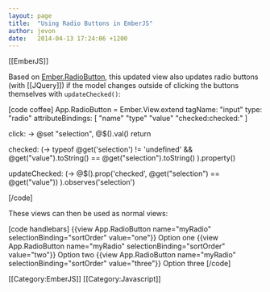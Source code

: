 ```yaml
---
layout: page
title:  "Using Radio Buttons in EmberJS"
author: jevon
date:   2014-04-13 17:24:06 +1200
---
```


[[EmberJS]]

Based on <a href="http://thoughts.z-dev.org/2013/07/04/post/">Ember.RadioButton</a>, this updated view also updates radio buttons (with [[JQuery]]) if the model changes outside of clicking the buttons themselves with `updateChecked()`:

[code coffee]
App.RadioButton = Ember.View.extend
  tagName: "input"
  type: "radio"
  attributeBindings: [
    "name"
    "type"
    "value"
    "checked:checked:"
  ]

  click: ->
    @set "selection", @$().val()
    return

  checked: (->
    typeof @get('selection') != 'undefined' && @get("value").toString() == @get("selection").toString()
  ).property()

  updateChecked: (->
    @$().prop('checked', @get("selection") == @get("value"))
  ).observes('selection')

[/code]

These views can then be used as normal views:

[code handlebars]
<label>{{view App.RadioButton name="myRadio" selectionBinding="sortOrder" value="one"}} Option one</label>
<label>{{view App.RadioButton name="myRadio" selectionBinding="sortOrder" value="two"}} Option two</label>
<label>{{view App.RadioButton name="myRadio" selectionBinding="sortOrder" value="three"}} Option three</label>
[/code]

[[Category:EmberJS]]
[[Category:Javascript]]